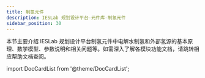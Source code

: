 ```yaml
---
title: 制氢元件
description: IESLab 规划设计平台-元件库-制氢元件
sidebar_position: 30
---
```


本节主要介绍 IESLab 规划设计平台制氢元件中电解水制氢和外部氢源的基本原理、数学模型、参数说明和相关问题等。如需深入了解各模块功能文档，请跳转相应帮助文档查阅。


import DocCardList from '@theme/DocCardList';

<DocCardList />